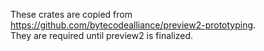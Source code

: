 These crates are copied from https://github.com/bytecodealliance/preview2-prototyping.  
They are required until preview2 is finalized.
